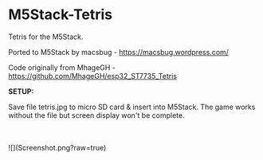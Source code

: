 # M5Stack-Tetris

Tetris for the M5Stack.

Ported to M5Stack by macsbug   -   https://macsbug.wordpress.com/

Code originally from MhageGH   -   https://github.com/MhageGH/esp32_ST7735_Tetris  
  
  
  
<b>SETUP:</b>

Save file tetris.jpg to micro SD card & insert into M5Stack. The game works without the file but screen display won't be complete.

<br />
<br />
![](Screenshot.png?raw=true)
